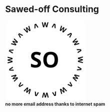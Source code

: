 # Sawed-off Consulting

<img src="Sawed-off-logo.svg" alt="Sawed-off Logo" height="256" width="256" class="center-image">

<div class="max-width-hack">
  <div class="typewriter">
    <strong>no more email address thanks to internet spam</a></strong>
  </div>
</div>
